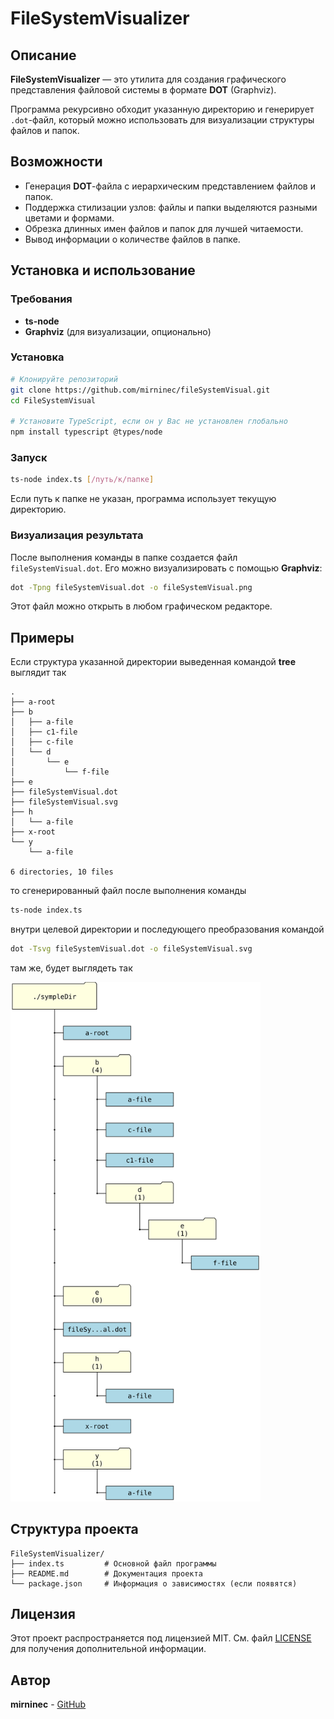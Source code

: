 # FileSystemVisualizer

## Описание

**FileSystemVisualizer** — это утилита для создания графического представления файловой системы в формате **DOT** (Graphviz).

Программа рекурсивно обходит указанную директорию и генерирует `.dot`-файл, который можно использовать для визуализации структуры файлов и папок.

## Возможности

-   Генерация **DOT**-файла с иерархическим представлением файлов и папок.
-   Поддержка стилизации узлов: файлы и папки выделяются разными цветами и формами.
-   Обрезка длинных имен файлов и папок для лучшей читаемости.
-   Вывод информации о количестве файлов в папке.

## Установка и использование

### Требования

-   **ts-node**
-   **Graphviz** (для визуализации, опционально)

### Установка

```sh
# Клонируйте репозиторий
git clone https://github.com/mirninec/fileSystemVisual.git
cd FileSystemVisual

# Установите TypeScript, если он у Вас не установлен глобально
npm install typescript @types/node
```

### Запуск

```sh
ts-node index.ts [/путь/к/папке]
```

Если путь к папке не указан, программа использует текущую директорию.

### Визуализация результата

После выполнения команды в папке создается файл `fileSystemVisual.dot`. Его можно визуализировать с помощью **Graphviz**:

```sh
dot -Tpng fileSystemVisual.dot -o fileSystemVisual.png
```

Этот файл можно открыть в любом графическом редакторе.

## Примеры

Если структура указанной директории выведенная командой **tree** выглядит так

```
.
├── a-root
├── b
│   ├── a-file
│   ├── c1-file
│   ├── c-file
│   └── d
│       └── e
│           └── f-file
├── e
├── fileSystemVisual.dot
├── fileSystemVisual.svg
├── h
│   └── a-file
├── x-root
└── y
    └── a-file

6 directories, 10 files
```

то сгенерированный файл после выполнения команды

```bash
ts-node index.ts
```

внутри целевой директории и последующего преобразования командой

```bash
dot -Tsvg fileSystemVisual.dot -o fileSystemVisual.svg
```

там же, будет выглядеть так

<img src="./fileSystemVisual.svg" alt="Alt text" width="400" />

## Структура проекта

```
FileSystemVisualizer/
├── index.ts         # Основной файл программы
├── README.md        # Документация проекта
└── package.json     # Информация о зависимостях (если появятся)
```

## Лицензия

Этот проект распространяется под лицензией MIT. См. файл [LICENSE](LICENSE) для получения дополнительной информации.

## Автор

**mirninec** - [GitHub](https://github.com/mirninec)
